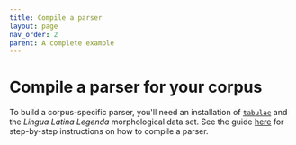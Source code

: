 ```yaml
---
title: Compile a parser
layout: page
nav_order: 2
parent: A complete example
---
```


# Compile a parser for your corpus

To build a corpus-specific parser, you'll need  an installation of [`tabulae`](https://github.com/neelsmith/tabulae/) and the *Lingua Latina Legenda* morphological data set. See the guide [here](https://lingualatina.github.io/morphology/) for step-by-step instructions on how to compile a parser.
